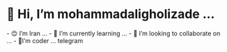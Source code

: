 <h1>👋 Hi, I’m mohammadaligholizade ...</h1>
- 😊 I’m Iran ...
- 🌱 I’m currently learning ...
- 💞️ I’m looking to collaborate on ...
- 🔗I’m coder ...
<a>telegram</a>

<!---
mohammadaligholizade/mohammadaligholizade is a ✨ special ✨ repository because its `README.md` (this file) appears on your GitHub profile.
You can click the Preview link to take a look at your changes.
--->
